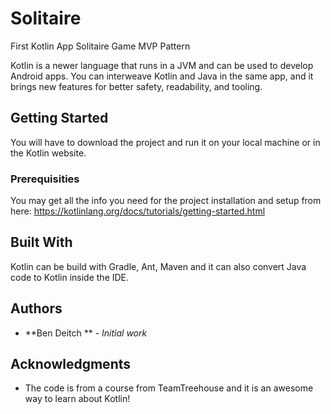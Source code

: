 # Solitaire
First Kotlin App Solitaire Game MVP Pattern

Kotlin is a newer language that runs in a JVM and can be used to develop Android apps. You can interweave Kotlin and Java in the same app, and it brings new features for better safety, readability, and tooling.

## Getting Started

You will have to download the project and run it on your local machine or in the Kotlin website.

### Prerequisities

You may get all the info you need for the project installation and setup from here:
https://kotlinlang.org/docs/tutorials/getting-started.html

## Built With

Kotlin can be build with Gradle, Ant, Maven and it can also convert Java code to Kotlin inside the IDE.

## Authors

* **Ben Deitch ** - *Initial work*

## Acknowledgments

* The code is from a course from TeamTreehouse and it is an awesome way to learn about Kotlin!
